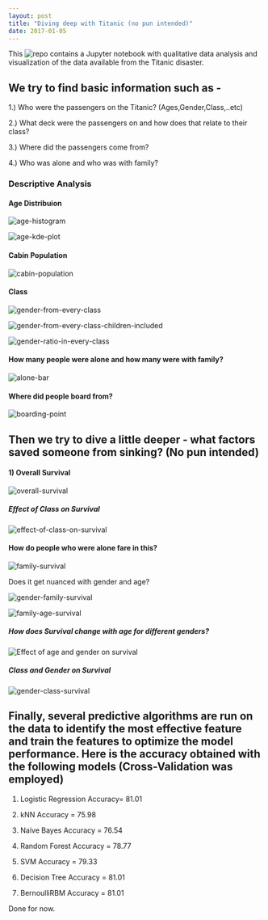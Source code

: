 ```yaml
---
layout: post
title: "Diving deep with Titanic (no pun intended)"
date: 2017-01-05
---
```


This ![repo](https://github.com/nachiketmparanjape/Kaggle_Titanic_Data_Analysis) contains a Jupyter notebook with qualitative data analysis and visualization of the data available from the Titanic disaster.

## We try to find basic information such as -
1.) Who were the passengers on the Titanic? (Ages,Gender,Class,..etc)

2.) What deck were the passengers on and how does that relate to their class?

3.) Where did the passengers come from?

4.) Who was alone and who was with family?

### Descriptive Analysis

#### Age Distribuion
![age-histogram](https://cloud.githubusercontent.com/assets/11637437/23479727/51b70f40-fe7a-11e6-9b35-680f207f4c6d.png)

![age-kde-plot](https://cloud.githubusercontent.com/assets/11637437/23479730/51bf12f8-fe7a-11e6-9372-51ee2d862098.png)

#### Cabin Population
![cabin-population](https://cloud.githubusercontent.com/assets/11637437/23479731/51bfb42e-fe7a-11e6-8a63-c21bf46f5355.png)

#### Class
![gender-from-every-class](https://cloud.githubusercontent.com/assets/11637437/23479737/51d96b6c-fe7a-11e6-9d40-c628bddebd21.png)

![gender-from-every-class-children-included](https://cloud.githubusercontent.com/assets/11637437/23479738/51dc4d1e-fe7a-11e6-9e29-5a9cf5316a1a.png)

![gender-ratio-in-every-class](https://cloud.githubusercontent.com/assets/11637437/23479739/51ddf3f8-fe7a-11e6-88dd-a96d9419650d.png)

#### How many people were alone and how many were with family?
![alone-bar](https://cloud.githubusercontent.com/assets/11637437/23479729/51bebc90-fe7a-11e6-8210-3b4d60d596cf.png)

#### Where did people board from?
![boarding-point](https://cloud.githubusercontent.com/assets/11637437/23479732/51c168f0-fe7a-11e6-96fe-e77a1d6edac4.png)



## Then we try to dive a little deeper - what factors saved someone from sinking? (No pun intended)


#### 1) Overall Survival
![overall-survival](https://cloud.githubusercontent.com/assets/11637437/23479740/51dfadb0-fe7a-11e6-8f4e-298de952dbaa.png)


##### Effect of Class on Survival
![effect-of-class-on-survival](https://cloud.githubusercontent.com/assets/11637437/23479728/51be887e-fe7a-11e6-88d8-d91f5abefbe7.png)

#### How do people who were alone fare in this?
![family-survival](https://cloud.githubusercontent.com/assets/11637437/23479734/51ce78a6-fe7a-11e6-9a1a-4fa1ee43de2d.png)

Does it get nuanced with gender and age?

![gender-family-survival](https://cloud.githubusercontent.com/assets/11637437/23479736/51d47ff8-fe7a-11e6-942e-1da3d2cd5ed3.png)

![family-age-survival](https://cloud.githubusercontent.com/assets/11637437/23479733/51c95060-fe7a-11e6-87b1-ba097ddc7c37.png)

##### How does Survival change with age for different genders?
![Effect of age and gender on survival](https://cloud.githubusercontent.com/assets/11637437/23442028/f332e4c0-fdda-11e6-973c-a55eab59f2ba.png)

##### Class and Gender on Survival
![gender-class-survival](https://cloud.githubusercontent.com/assets/11637437/23479735/51cface4-fe7a-11e6-9878-2f578c386e88.png)


## Finally, several predictive algorithms are run on the data to identify the most effective feature and train the features to optimize the model performance. Here is the accuracy obtained with the following models (Cross-Validation was employed)

1. Logistic Regression Accuracy= 81.01

2. kNN Accuracy = 75.98

3. Naive Bayes Accuracy = 76.54

4. Random Forest Accuracy = 78.77

5. SVM Accuracy = 79.33

6. Decision Tree Accuracy = 81.01

7. BernoulliRBM Accuracy = 81.01

Done for now.

